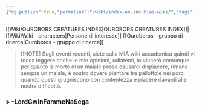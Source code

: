 ```yaml
---
{"dg-publish":true,"permalink":"/wiki/index-an-incubias-wiki/","tags":["gardenEntry"]}
---
```


[[Wiki/OUROBORS CREATURES INDEX\|OUROBORS CREATURES INDEX]]|
[[Wiki/Wiki - characters\|Persone di interesse]]
[[Ouroboros - gruppo di ricerca\|Ouroboros - gruppo di ricerca]]




> [!NOTE] Sugli eventi recenti, siete sulla MIA wiki accademica quindi vi tocca leggere anche le mie opinioni, odiatemi, io vincerò comunque
> per quanto la morte di un maiale possa causarci dispiacere, rimane sempre un maiale, è nostro dovere piantare tre pallottole nei porci quando questi grugniscono con contentezza e piacere davanti alle nostre difficoltà. 
### > -LordGwinFammeNaSega

